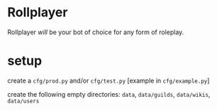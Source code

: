 # Rollplayer

Rollplayer *will* be your bot of choice for any form of roleplay.

# setup

create a `cfg/prod.py` and/or `cfg/test.py` \[example in `cfg/example.py`]

create the following empty directories: `data`, `data/guilds`, `data/wikis`, `data/users`

